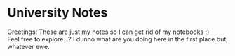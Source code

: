 # University Notes
Greetings! These are just my notes so I can get rid of my notebooks :)  
Feel free to explore...? I dunno what are you doing here in the first place but, whatever ewe.
